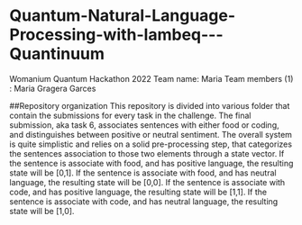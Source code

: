 # Quantum-Natural-Language-Processing-with-lambeq---Quantinuum
Womanium Quantum Hackathon 2022
Team name: Maria
Team members (1) : Maria Gragera Garces

##Repository organization
This repository is divided into various folder that contain the submissions for every task in the challenge.
The final submission, aka task 6, associates sentences with either food or coding, and distinguishes between positive or neutral sentiment.
The overall system is quite simplistic and relies on a solid pre-processing step, that categorizes the sentences association to those two elements through a state vector.
If the sentence is associate with food, and has positive language, the resulting state will be [0,1].
If the sentence is associate with food, and has neutral language, the resulting state will be [0,0].
If the sentence is associate with code, and has positive language, the resulting state will be [1,1].
If the sentence is associate with code, and has neutral language, the resulting state will be [1,0].
